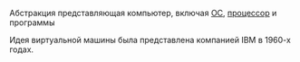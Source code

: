 Абстракция представляющая компьютер, включая [ОС](Операционная_система.md), [процессор](Процессор.md) и программы

Идея виртуальной машины была представлена компанией IBM в 1960-х годах.